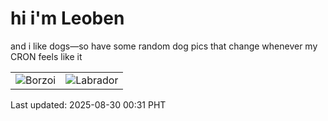 # hi i'm Leoben

and i like dogs—so have some random dog pics that change whenever my CRON feels like it

|  |  |
|--------|----------|
| ![Borzoi](https://random-dog-vercel.vercel.app/api/random-borzoi?v=1756485102) | ![Labrador](https://random-dog-vercel.vercel.app/api/random-labrador?v=1756485102) |

Last updated: 2025-08-30 00:31 PHT
